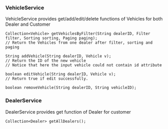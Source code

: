 ### VehicleService

VehicleService provides get/add/edit/delete functions of Vehicles for both Dealer and Customer

```
Collection<Vehicle> getVehiclesByFilter(String dealerID, Filter filter, Sorting sorting, Paging paging);
// Return the Vehicles from one dealer after filter, sorting and paging
```

```
String addVehicle(String dealerID, Vehicle v);
// Return the ID of the new vehicle
// Notice that here the input vehicle could not contain id attribute
```

```
boolean editVehicle(String dealerID, Vehicle v);
// Return true if edit successfully.
```

```
boolean removeVehicle(String dealerID, String vehicleID);
```

### DealerService

DealerService provides get function of Dealer for customer

```
Collection<Dealer> getAllDealers();
```